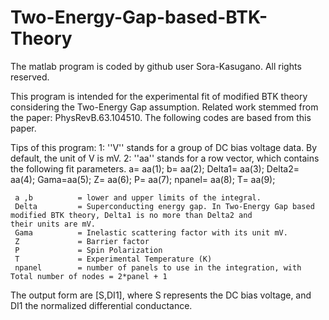 # Two-Energy-Gap-based-BTK-Theory
The matlab program is coded by github user Sora-Kasugano. All rights reserved.

This program is intended for the experimental fit of modified BTK theory considering the Two-Energy Gap assumption. Related work stemmed from the paper: PhysRevB.63.104510. The following codes are based from this paper.

Tips of this program:
1: ''V'' stands for a group of DC bias voltage data. By default, the unit of V is mV.
2: ''aa'' stands for a row vector, which contains the following fit parameters.
a= aa(1); b= aa(2); Delta1= aa(3); Delta2= aa(4); Gama=aa(5); Z= aa(6); P= aa(7); npanel= aa(8); T= aa(9);

     a ,b          = lower and upper limits of the integral.
     Delta         = Superconducting energy gap. In Two-Energy Gap based modified BTK theory, Delta1 is no more than Delta2 and                          their units are mV.
     Gama          = Inelastic scattering factor with its unit mV.
     Z             = Barrier factor
     P             = Spin Polarization
     T             = Experimental Temperature (K)
     npanel        = number of panels to use in the integration, with Total number of nodes = 2*panel + 1

The output form are [S,DI1], where S represents the DC bias voltage, and DI1 the normalized differential conductance.
